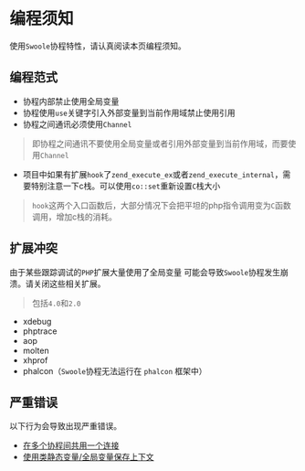 # 编程须知

使用`Swoole`协程特性，请认真阅读本页编程须知。

编程范式
----

* 协程内部禁止使用全局变量
* 协程使用`use`关键字引入外部变量到当前作用域禁止使用引用
* 协程之间通讯必须使用`Channel`

> 即协程之间通讯不要使用全局变量或者引用外部变量到当前作用域，而要使用`Channel`

* 项目中如果有扩展`hook`了`zend_execute_ex`或者`zend_execute_internal`，需要特别注意一下c栈。可以使用`co::set`重新设置`C`栈大小

> `hook`这两个入口函数后，大部分情况下会把平坦的php指令调用变为`C`函数调用，增加c栈的消耗。

扩展冲突
----
由于某些跟踪调试的`PHP`扩展大量使用了全局变量
可能会导致`Swoole`协程发生崩溃。请关闭这些相关扩展。

> 包括`4.0`和`2.0`

* xdebug
* phptrace
* aop
* molten
* xhprof
* phalcon（`Swoole`协程无法运行在 `phalcon` 框架中）

严重错误
----
以下行为会导致出现严重错误。

* [在多个协程间共用一个连接](https://wiki.swoole.com/wiki/page/852.html)
* [使用类静态变量/全局变量保存上下文](https://wiki.swoole.com/wiki/page/865.html)
